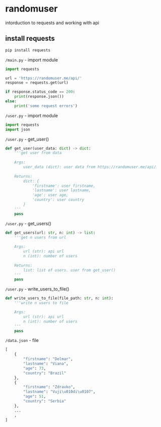# randomuser

intorduction to requests and working with api

## install requests
```bash
pip install requests
```

`/main.py` - import module
```python
import requests

url = 'https://randomuser.me/api/'
response = requests.get(url)

if response.status_code == 200:
    print(response.json())
else:
    print('some request errors')
```

`/user.py` - import module
```python
import requests
import json
```

`/user.py` - get_user()
```python
def get_user(user_data: dict) -> dict:
    '''get user from data
    
    Args:
        user_data (dict): user data from https://randomuser.me/api/
        
    Returns:
        dict: {
            'firstname': user firstname,
            'lastname': user lastname,
            'age': user age,
            'country': user country
        }
    '''
    pass
```

`/user.py` - get_users()
```python
def get_users(url: str, n: int) -> list:
    '''get n users from url
    
    Args:
        url (str): api url
        n (int): number of users
        
    Returns:
        list: list of users. user from get_user()
    '''
    pass
```

`/user.py` - write_users_to_file()
```python
def write_users_to_file(file_path: str, n: int):
    '''write n users to file

    Args:
        url (str): api url
        n (int): number of users
    '''
    pass

```

`/data.json` - file
```python
[
    {
        "firstname": "Delmar",
        "lastname": "Viana",
        "age": 73,
        "country": "Brazil"
    },
    {
        "firstname": "Zdravko",
        "lastname": "Vuji\u010di\u0107",
        "age": 51,
        "country": "Serbia"
    },
    ...
    ,
]
```